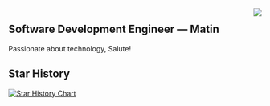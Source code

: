 <img align="right" src="https://count.getloli.com/get/@:Minori-ty?theme=rule34">

## Software Development Engineer — Matin

Passionate about technology, Salute!

## Star History

[![Star History Chart](https://api.star-history.com/svg?repos=lundermatin/Aspera-NCBI-SRA&type=Date)](https://star-history.com/#lundermatin/Aspera-NCBI-SRA&Date)








